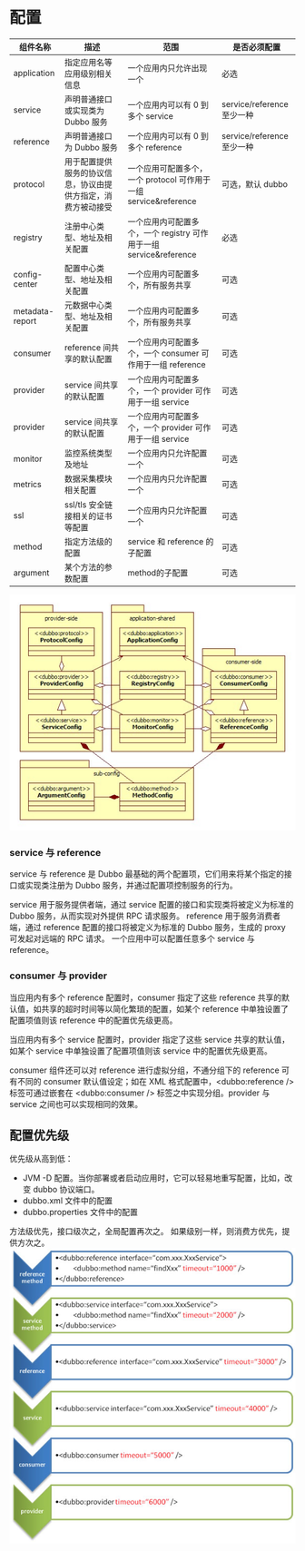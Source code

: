 # 配置
| 组件名称            | 描述                             | 范围                                              | 是否必须配置                 |
|-----------------|--------------------------------|-------------------------------------------------|------------------------|
| application     | 指定应用名等应用级别相关信息                 | 一个应用内只允许出现一个                                    | 必选                     |
| service         | 声明普通接口或实现类为 Dubbo 服务           | 一个应用内可以有 0 到多个 service                          | service/reference 至少一种 |
| reference       | 声明普通接口为 Dubbo 服务               | 一个应用内可以有 0 到多个 reference                        | service/reference 至少一种 |
| protocol        | 用于配置提供服务的协议信息，协议由提供方指定，消费方被动接受 | 一个应用可配置多个，一个 protocol 可作用于一组 service&reference  | 可选，默认 dubbo            |
| registry        | 注册中心类型、地址及相关配置                 | 一个应用内可配置多个，一个 registry 可作用于一组 service&reference | 必选                     |
| config-center   | 配置中心类型、地址及相关配置                 | 一个应用内可配置多个，所有服务共享                               | 可选                     |
| metadata-report | 元数据中心类型、地址及相关配置                | 一个应用内可配置多个，所有服务共享                               | 可选                     |
| consumer        | reference 间共享的默认配置             | 一个应用内可配置多个，一个 consumer 可作用于一组 reference         | 可选                     |
| provider        | service 间共享的默认配置               | 一个应用内可配置多个，一个 provider 可作用于一组 service           | 可选                     |
| provider        | service 间共享的默认配置               | 一个应用内可配置多个，一个 provider 可作用于一组 service           | 可选                     |
| monitor         | 监控系统类型及地址                      | 一个应用内只允许配置一个                                    | 可选                     |
| metrics         | 数据采集模块相关配置                     | 一个应用内只允许配置一个                                    | 可选                     |
| ssl             | ssl/tls 安全链接相关的证书等配置           | 一个应用内只允许配置一个                                    | 可选                     |
| method          | 指定方法级的配置                       | service 和 reference 的子配置                        | 可选                     |
| argument        | 某个方法的参数配置                      | method的子配置                                      | 可选                     |


![dubbo-config.jpg](../images/dubbo-config.jpg)

### service 与 reference
service 与 reference 是 Dubbo 最基础的两个配置项，它们用来将某个指定的接口或实现类注册为 Dubbo 服务，并通过配置项控制服务的行为。

service 用于服务提供者端，通过 service 配置的接口和实现类将被定义为标准的 Dubbo 服务，从而实现对外提供 RPC 请求服务。
reference 用于服务消费者端，通过 reference 配置的接口将被定义为标准的 Dubbo 服务，生成的 proxy 可发起对远端的 RPC 请求。
一个应用中可以配置任意多个 service 与 reference。

### consumer 与 provider
当应用内有多个 reference 配置时，consumer 指定了这些 reference 共享的默认值，如共享的超时时间等以简化繁琐的配置，如某个 reference 中单独设置了配置项值则该 reference 中的配置优先级更高。

当应用内有多个 service 配置时，provider 指定了这些 service 共享的默认值，如某个 service 中单独设置了配置项值则该 service 中的配置优先级更高。

consumer 组件还可以对 reference 进行虚拟分组，不通分组下的 reference 可有不同的 consumer 默认值设定；如在 XML 格式配置中，<dubbo:reference /> 标签可通过嵌套在 <dubbo:consumer /> 标签之中实现分组。provider 与 service 之间也可以实现相同的效果。



## 配置优先级
优先级从高到低：
- JVM -D 配置。当你部署或者启动应用时，它可以轻易地重写配置，比如，改变 dubbo 协议端口。
- dubbo.xml 文件中的配置
- dubbo.properties 文件中的配置


方法级优先，接口级次之，全局配置再次之。 如果级别一样，则消费方优先，提供方次之。
![dubbo-config-override.png](../images/dubbo-config-override.png)